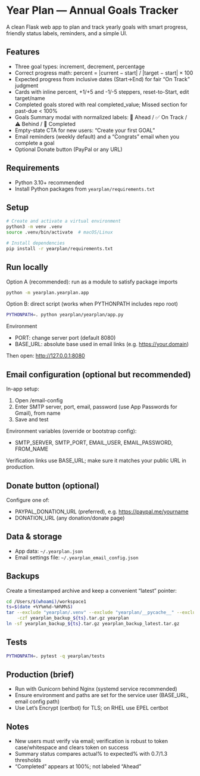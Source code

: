 # Year Plan — Annual Goals Tracker

A clean Flask web app to plan and track yearly goals with smart progress, friendly status labels, reminders, and a simple UI.

## Features

- Three goal types: increment, decrement, percentage
- Correct progress math: percent = |current − start| / |target − start| × 100
- Expected progress from inclusive dates (Start→End) for fair “On Track” judgment
- Cards with inline percent, +1/+5 and -1/-5 steppers, reset-to-Start, edit target/name
- Completed goals stored with real completed_value; Missed section for past-due < 100%
- Goals Summary modal with normalized labels: 🚀 Ahead / ✅ On Track / ⚠️ Behind / 🏁 Completed
- Empty-state CTA for new users: “Create your first GOAL”
- Email reminders (weekly default) and a “Congrats” email when you complete a goal
- Optional Donate button (PayPal or any URL)

## Requirements

- Python 3.10+ recommended
- Install Python packages from `yearplan/requirements.txt`

## Setup

```bash
# Create and activate a virtual environment
python3 -m venv .venv
source .venv/bin/activate  # macOS/Linux

# Install dependencies
pip install -r yearplan/requirements.txt
```

## Run locally

Option A (recommended): run as a module to satisfy package imports
```bash
python -m yearplan.yearplan.app
```

Option B: direct script (works when PYTHONPATH includes repo root)
```bash
PYTHONPATH=. python yearplan/yearplan/app.py
```

Environment
- PORT: change server port (default 8080)
- BASE_URL: absolute base used in email links (e.g. https://your.domain)

Then open: http://127.0.0.1:8080

## Email configuration (optional but recommended)

In-app setup:
1) Open /email-config
2) Enter SMTP server, port, email, password (use App Passwords for Gmail), from name
3) Save and test

Environment variables (override or bootstrap config):
- SMTP_SERVER, SMTP_PORT, EMAIL_USER, EMAIL_PASSWORD, FROM_NAME

Verification links use BASE_URL; make sure it matches your public URL in production.

## Donate button (optional)

Configure one of:
- PAYPAL_DONATION_URL (preferred), e.g. https://paypal.me/yourname
- DONATION_URL (any donation/donate page)

## Data & storage

- App data: `~/.yearplan.json`
- Email settings file: `~/.yearplan_email_config.json`

## Backups

Create a timestamped archive and keep a convenient “latest” pointer:
```bash
cd /Users/$(whoami)/workspace1
ts=$(date +%Y%m%d-%H%M%S)
tar --exclude "yearplan/.venv" --exclude "yearplan/__pycache__" --exclude "yearplan/.pytest_cache" --exclude "yearplan/.git" \
	-czf yearplan_backup_${ts}.tar.gz yearplan
ln -sf yearplan_backup_${ts}.tar.gz yearplan_backup_latest.tar.gz
```

## Tests

```bash
PYTHONPATH=. pytest -q yearplan/tests
```

## Production (brief)

- Run with Gunicorn behind Nginx (systemd service recommended)
- Ensure environment and paths are set for the service user (BASE_URL, email config path)
- Use Let’s Encrypt (certbot) for TLS; on RHEL use EPEL certbot

## Notes

- New users must verify via email; verification is robust to token case/whitespace and clears token on success
- Summary status compares actual% to expected% with 0.7/1.3 thresholds
- “Completed” appears at 100%; not labeled “Ahead”
